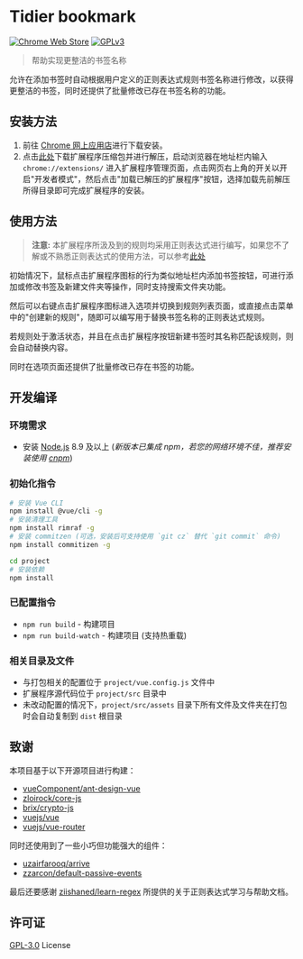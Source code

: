 # Tidier bookmark

[![Chrome Web Store](https://img.shields.io/chrome-web-store/v/ecdhgoljkpghgkdcbejhepnkhnogmklj.svg?maxAge=86400)](https://chrome.google.com/webstore/detail/tidier-bookmark/ecdhgoljkpghgkdcbejhepnkhnogmklj) [![GPLv3](https://img.shields.io/badge/License-GPLv3-green)](/LICENSE.md)

> 帮助实现更整洁的书签名称

允许在添加书签时自动根据用户定义的正则表达式规则书签名称进行修改，以获得更整洁的书签，同时还提供了批量修改已存在书签名称的功能。

## 安装方法

1. 前往 [Chrome 网上应用店](https://chrome.google.com/webstore/detail/tidier-bookmark/ecdhgoljkpghgkdcbejhepnkhnogmklj)进行下载安装。
2. 点击[此处](https://github.com/LightAPIs/tidier-bookmark/releases/latest)下载扩展程序压缩包并进行解压，启动浏览器在地址栏内输入 `chrome://extensions/` 进入扩展程序管理页面，点击网页右上角的开关以开启"开发者模式"，然后点击"加载已解压的扩展程序"按钮，选择加载先前解压所得目录即可完成扩展程序的安装。

## 使用方法

> **注意:** 本扩展程序所汲及到的规则均采用正则表达式进行编写，如果您不了解或不熟悉正则表达式的使用方法，可以参考[此处](https://github.com/ziishaned/learn-regex/blob/master/translations/README-cn.md)

初始情况下，鼠标点击扩展程序图标的行为类似地址栏内添加书签按钮，可进行添加或修改书签及新建文件夹等操作，同时支持搜索文件夹功能。

然后可以右键点击扩展程序图标进入选项并切换到规则列表页面，或直接点击菜单中的"创建新的规则"，随即可以编写用于替换书签名称的正则表达式规则。

若规则处于激活状态，并且在点击扩展程序按钮新建书签时其名称匹配该规则，则会自动替换内容。

同时在选项页面还提供了批量修改已存在书签的功能。

## 开发编译

### 环境需求

- 安装 [Node.js](https://nodejs.org/) 8.9 及以上 (*新版本已集成 npm，若您的网络环境不佳，推荐安装使用 [cnpm](https://github.com/cnpm/cnpm)*)

### 初始化指令

```bash
# 安装 Vue CLI
npm install @vue/cli -g
# 安装清理工具
npm install rimraf -g
# 安装 commitzen (可选，安装后可支持使用 `git cz` 替代 `git commit` 命令)
npm install commitizen -g

cd project
# 安装依赖
npm install
```

### 已配置指令

* `npm run build` - 构建项目
* `npm run build-watch` - 构建项目 (支持热重载)

### 相关目录及文件

- 与打包相关的配置位于 `project/vue.config.js` 文件中
- 扩展程序源代码位于 `project/src` 目录中
- 未改动配置的情况下，`project/src/assets` 目录下所有文件及文件夹在打包时会自动复制到 `dist` 根目录

## 致谢

本项目基于以下开源项目进行构建：

- [vueComponent/ant-design-vue](https://github.com/vueComponent/ant-design-vue)
- [zloirock/core-js](https://github.com/zloirock/core-js)
- [brix/crypto-js](https://github.com/brix/crypto-js)
- [vuejs/vue](https://github.com/vuejs/vue)
- [vuejs/vue-router](https://github.com/vuejs/vue-router)

同时还使用到了一些小巧但功能强大的组件：

- [uzairfarooq/arrive](https://github.com/uzairfarooq/arrive)
- [zzarcon/default-passive-events](https://github.com/zzarcon/default-passive-events)

最后还要感谢 [ziishaned/learn-regex](https://github.com/ziishaned/learn-regex) 所提供的关于正则表达式学习与帮助文档。

## 许可证

[GPL-3.0](/LICENSE.md) License